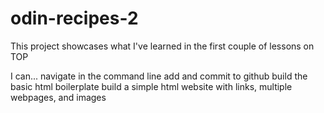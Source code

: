 # odin-recipes-2

This project showcases what I've learned in the first couple of lessons on TOP

I can...
navigate in the command line
add and commit to github
build the basic html boilerplate
build a simple html website with links, multiple webpages, and images
